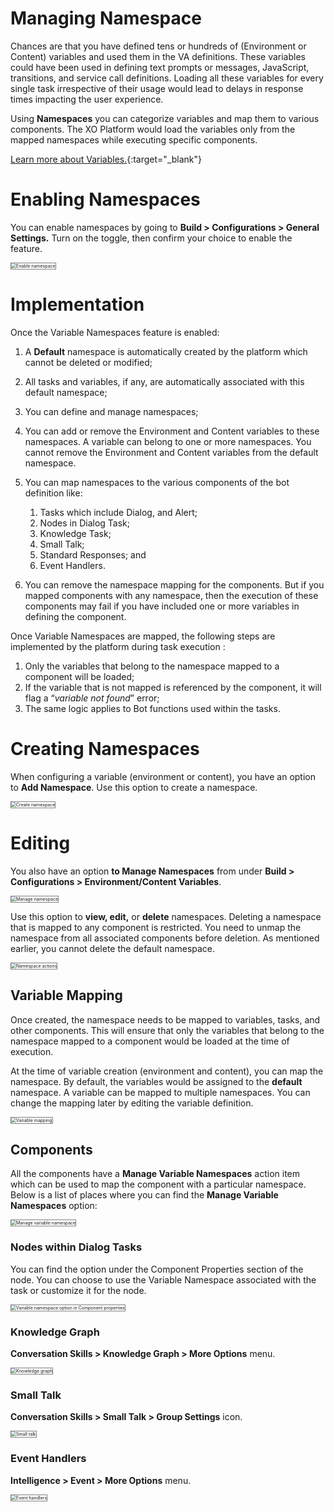 # **Managing Namespace**

Chances are that you have defined tens or hundreds of (Environment or Content) variables and used them in the VA definitions. These variables could have been used in defining text prompts or messages, JavaScript, transitions, and service call definitions. Loading all these variables for every single task irrespective of their usage would lead to delays in response times impacting the user experience.

Using **Namespaces** you can categorize variables and map them to various components. The XO Platform would load the variables only from the mapped namespaces while executing specific components.

[Learn more about Variables.](../variables/using-bot-variables/){:target="_blank"}


# Enabling Namespaces

You can enable namespaces by going to **Build > Configurations > General Settings.** Turn on the toggle, then confirm your choice to enable the feature.

<img src="../images/managing-namespace-img1.png" alt="Enable namespace" title="Enable namespace" style="border: 1px solid gray;zoom:50%;"/>


# Implementation

Once the Variable Namespaces feature is enabled:

1. A **Default** namespace is automatically created by the platform which cannot be deleted or modified;
2. All tasks and variables, if any, are automatically associated with this default namespace;
3. You can define and manage namespaces;
4. You can add or remove the Environment and Content variables to these namespaces. A variable can belong to one or more namespaces. You cannot remove the Environment and Content variables from the default namespace.
5. You can map namespaces to the various components of the bot definition like:
    1. Tasks which include Dialog, and Alert;
    2. Nodes in Dialog Task;
    3. Knowledge Task;
    4. Small Talk;
    5. Standard Responses; and
    6. Event Handlers.

6. You can remove the namespace mapping for the components. But if you mapped components with any namespace, then the execution of these components may fail if you have included one or more variables in defining the component.

Once Variable Namespaces are mapped, the following steps are implemented by the platform during task execution :

1. Only the variables that belong to the namespace mapped to a component will be loaded;
2. If the variable that is not mapped is referenced by the component, it will flag a “_variable not found_” error;
3. The same logic applies to Bot functions used within the tasks.


# Creating Namespaces

When configuring a variable (environment or content), you have an option to **Add Namespace**. Use this option to create a namespace.

<img src="../images/managing-namespace-img2.png" alt="Create namespace" title="Create namespace" style="border: 1px solid gray;zoom:50%;"/>


# Editing

You also have an option **to Manage Namespaces** from under **Build > Configurations > Environment/Content Variables**.

<img src="../images/managing-namespace-img3.png" alt="Manage namespace" title="Manage namespace" style="border: 1px solid gray;zoom:50%;"/>

Use this option to **view, edit,** or **delete** namespaces. Deleting a namespace that is mapped to any component is restricted. You need to unmap the namespace from all associated components before deletion. As mentioned earlier, you cannot delete the default namespace.

<img src="../images/managing-namespace-img4.png" alt="Namespace actions" title="Namespace actions" style="border: 1px solid gray;zoom:50%;"/>


## Variable Mapping

Once created, the namespace needs to be mapped to variables, tasks, and other components. This will ensure that only the variables that belong to the namespace mapped to a component would be loaded at the time of execution.

At the time of variable creation (environment and content), you can map the namespace. By default, the variables would be assigned to the **default** namespace. A variable can be mapped to multiple namespaces. You can change the mapping later by editing the variable definition.

<img src="../images/managing-namespace-img5.png" alt="Variable mapping" title="Variable mapping" style="border: 1px solid gray;zoom:50%;"/>


## Components

All the components have a **Manage Variable Namespaces** action item which can be used to map the component with a particular namespace. Below is a list of places where you can find the **Manage Variable Namespaces** option:

<img src="../images/managing-namespace-img6.png" alt="Manage variable namespace" title="EManage variable namespace" style="border: 1px solid gray;zoom:50%;"/> 


### Nodes within Dialog Tasks

You can find the option under the Component Properties section of the node. You can choose to use the Variable Namespace associated with the task or customize it for the node. 

<img src="../images/managing-namespace-img7.png" alt="Variable namespace option in Component properties" title="Variable namespace option in Component properties" style="border: 1px solid gray;zoom:50%;"/>


### Knowledge Graph

**Conversation Skills > Knowledge Graph > More Options** menu.

<img src="../images/managing-namespace-img8.png" alt="Knowledge graph" title="Knowledge graph" style="border: 1px solid gray;zoom:50%;"/>


### Small Talk

**Conversation Skills > Small Talk > Group Settings** icon.

<img src="../images/managing-namespace-img9.png" alt="Small talk" title="Small talk" style="border: 1px solid gray;zoom:50%;"/>


### Event Handlers

**Intelligence > Event > More Options** menu.

<img src="../images/managing-namespace-img10.png" alt="Event handlers" title="Event handlers" style="border: 1px solid gray;zoom:50%;"/>

